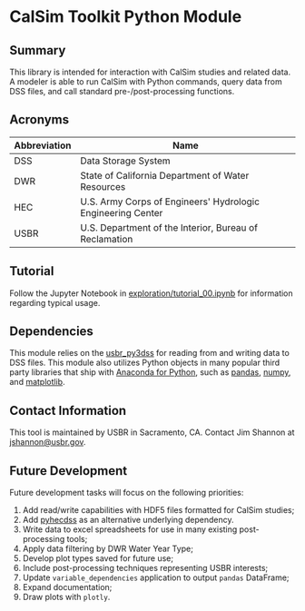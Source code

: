 # CalSim Toolkit Python Module

Summary
-------
This library is intended for interaction with CalSim studies and related data.
A modeler is able to run CalSim with Python commands, query data from DSS
files, and call standard pre-/post-processing functions.

Acronyms
--------
| Abbreviation | Name
|--------------|-------------------------------------------------------------|
|DSS           | Data Storage System                                         |
|DWR           | State of California Department of Water Resources           |
|HEC           | U.S. Army Corps of Engineers' Hydrologic Engineering Center |
|USBR          | U.S. Department of the Interior, Bureau of Reclamation      |

Tutorial
--------
Follow the Jupyter Notebook in [exploration/tutorial_00.ipynb](exploration/tutorial_00.ipynb)
for information regarding typical usage.

Dependencies
------------
This module relies on the [usbr_py3dss](https://github.com/jshannon-usbr/usbr_py3dss)
for reading from and writing data to DSS files. This module also utilizes
Python objects in many popular third party libraries that ship with
[Anaconda for Python](https://www.anaconda.com/), such as [pandas](https://pandas.pydata.org/),
[numpy](https://numpy.org/), and [matplotlib](https://matplotlib.org/).

Contact Information
-------------------
This tool is maintained by USBR in Sacramento, CA. Contact Jim Shannon at
jshannon@usbr.gov.

Future Development
------------------
Future development tasks will focus on the following priorities:
1. Add read/write capabilities with HDF5 files formatted for CalSim studies;
2. Add [pyhecdss](https://github.com/CADWRDeltaModeling/pyhecdss) as an alternative underlying dependency.
3. Write data to excel spreadsheets for use in many existing
post-processing tools;
4. Apply data filtering by DWR Water Year Type;
5. Develop plot types saved for future use;
6. Include post-processing techniques representing USBR interests;
7. Update `variable_dependencies` application to output `pandas` DataFrame; 
8. Expand documentation;
9. Draw plots with `plotly`.

